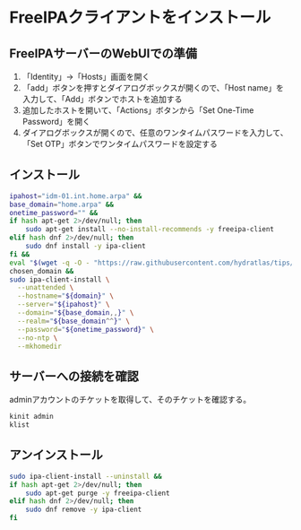 # FreeIPAクライアントをインストール
## FreeIPAサーバーのWebUIでの準備
1. 「Identity」→「Hosts」画面を開く
1. 「add」ボタンを押すとダイアログボックスが開くので、「Host name」を入力して、「Add」ボタンでホストを追加する
1. 追加したホストを開いて、「Actions」ボタンから「Set One-Time Password」を開く
1. ダイアログボックスが開くので、任意のワンタイムパスワードを入力して、「Set OTP」ボタンでワンタイムパスワードを設定する

## インストール
```bash
ipahost="idm-01.int.home.arpa" &&
base_domain="home.arpa" &&
onetime_password="" &&
if hash apt-get 2>/dev/null; then
    sudo apt-get install --no-install-recommends -y freeipa-client
elif hash dnf 2>/dev/null; then
    sudo dnf install -y ipa-client
fi &&
eval "$(wget -q -O - "https://raw.githubusercontent.com/hydratlas/tips/refs/heads/main/scripts/freeipa")" &&
chosen_domain &&
sudo ipa-client-install \
  --unattended \
  --hostname="${domain}" \
  --server="${ipahost}" \
  --domain="${base_domain,,}" \
  --realm="${base_domain^^}" \
  --password="${onetime_password}" \
  --no-ntp \
  --mkhomedir
```

## サーバーへの接続を確認
adminアカウントのチケットを取得して、そのチケットを確認する。
```bash
kinit admin
klist
```

## アンインストール
```bash
sudo ipa-client-install --uninstall &&
if hash apt-get 2>/dev/null; then
    sudo apt-get purge -y freeipa-client
elif hash dnf 2>/dev/null; then
    sudo dnf remove -y ipa-client
fi
```
